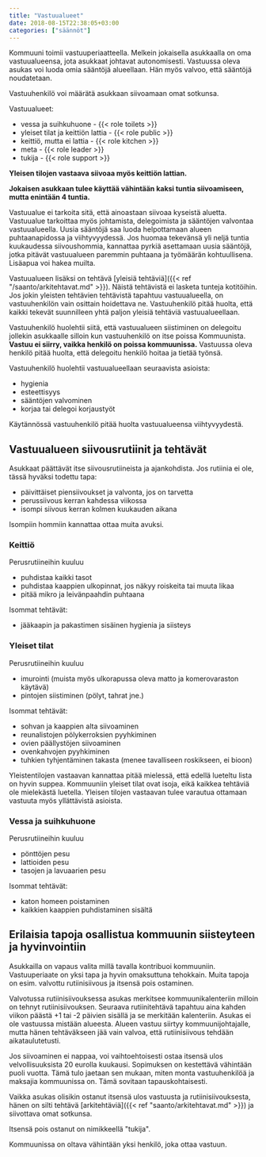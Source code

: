 ```yaml
---
title: "Vastuualueet"
date: 2018-08-15T22:38:05+03:00
categories: ["säännöt"] 
---
```

Kommuuni toimii vastuuperiaatteella. Melkein jokaisella asukkaalla on oma vastuualueensa, jota asukkaat johtavat autonomisesti. Vastuussa oleva asukas voi luoda omia sääntöjä alueellaan. Hän myös valvoo, että sääntöjä noudatetaan.

Vastuuhenkilö voi määrätä asukkaan siivoamaan omat sotkunsa.

Vastuualueet:

  - vessa ja suihkuhuone - {{< role toilets >}}
  - yleiset tilat ja keittiön lattia - {{< role public >}}
  - keittiö, mutta ei lattia - {{< role kitchen >}} 
  - meta - {{< role leader >}}
  - tukija - {{< role support >}}

**Yleisen tilojen vastaava siivoaa myös keittiön lattian.**

**Jokaisen asukkaan tulee käyttää vähintään kaksi tuntia siivoamiseen, mutta enintään 4 tuntia.**

Vastuualue ei tarkoita sitä, että ainoastaan siivoaa kyseistä aluetta. Vastuualue tarkoittaa myös johtamista, delegoimista ja sääntöjen valvontaa vastuualueella. Uusia sääntöjä saa luoda helpottamaan alueen puhtaanapidossa ja viihtyvyydessä. Jos huomaa tekevänsä yli neljä tuntia kuukaudessa siivoushommia, kannattaa pyrkiä asettamaan uusia sääntöjä, jotka pitävät vastuualueen paremmin puhtaana ja työmäärän kohtuullisena. Lisäapua voi hakea muilta.

Vastuualueen lisäksi on tehtävä [yleisiä tehtäviä]({{< ref "/saanto/arkitehtavat.md" >}}). Näistä tehtävistä ei lasketa tunteja kotitöihin. Jos jokin yleisten tehtävien tehtävistä tapahtuu vastuualueella, on vastuuhenkilön vain osittain hoidettava ne. Vastuuhenkilö pitää huolta, että kaikki tekevät suunnilleen yhtä paljon yleisiä tehtäviä vastuualueellaan.

Vastuuhenkilö huolehtii siitä, että vastuualueen siistiminen on delegoitu jollekin asukkaalle silloin kun vastuuhenkilö on itse poissa Kommuunista. **Vastuu ei siirry, vaikka henkilö on poissa kommuunissa.** Vastuussa oleva henkilö pitää huolta, että delegoitu henkilö hoitaa ja tietää työnsä. 

Vastuuhenkilö huolehtii vastuualueellaan seuraavista asioista:

  - hygienia
  - esteettisyys
  - sääntöjen valvominen
  - korjaa tai delegoi korjaustyöt

Käytännössä vastuuhenkilö pitää huolta vastuualueensa viihtyvyydestä.

## Vastuualueen siivousrutiinit ja tehtävät
Asukkaat päättävät itse siivousrutiineista ja ajankohdista. Jos rutiinia ei ole, tässä hyväksi todettu tapa:

  - päivittäiset piensiivoukset ja valvonta, jos on tarvetta
  - perussiivous kerran kahdessa viikossa
  - isompi siivous kerran kolmen kuukauden aikana

Isompiin hommiin kannattaa ottaa muita avuksi.

### Keittiö
Perusrutiineihin kuuluu 

  - puhdistaa kaikki tasot
  - puhdistaa kaappien ulkopinnat, jos näkyy roiskeita tai muuta likaa
  - pitää mikro ja leivänpaahdin puhtaana

Isommat tehtävät:

  - jääkaapin ja pakastimen sisäinen hygienia ja siisteys

### Yleiset tilat
Perusrutiineihin kuuluu

  - imurointi (muista myös ulkorapussa oleva matto ja komerovaraston käytävä)
  - pintojen siistiminen (pölyt, tahrat jne.)

Isommat tehtävät:

  - sohvan ja kaappien alta siivoaminen
  - reunalistojen pölykerroksien pyyhkiminen
  - ovien päällystöjen siivoaminen
  - ovenkahvojen pyyhkiminen
  - tuhkien tyhjentäminen takasta (menee tavalliseen roskikseen, ei bioon)

Yleistentilojen vastaavan kannattaa pitää mielessä, että edellä lueteltu lista on hyvin suppea. Kommuuniin yleiset tilat ovat isoja, eikä kaikkea tehtäviä ole mielekästä luetella. Yleisen tilojen vastaavan tulee varautua ottamaan vastuuta myös yllättävistä asioista.

### Vessa ja suihkuhuone
Perusrutiineihin kuuluu

  - pönttöjen pesu
  - lattioiden pesu
  - tasojen ja lavuaarien pesu

Isommat tehtävät:

  - katon homeen poistaminen
  - kaikkien kaappien puhdistaminen sisältä

## Erilaisia tapoja osallistua kommuunin siisteyteen ja hyvinvointiin
Asukkailla on vapaus valita millä tavalla kontribuoi kommuuniin. Vastuuperiaate on yksi tapa ja hyvin omaksuttuna tehokkain. Muita tapoja on esim. valvottu rutiinisiivous ja itsensä pois ostaminen.

Valvotussa rutiinisiivouksessa asukas merkitsee kommuunikalenteriin milloin on tehnyt rutiinisiivouksen. Seuraava rutiinitehtävä tapahtuu aina kahden viikon päästä +1 tai -2 päivien sisällä ja se merkitään kalenteriin. Asukas ei ole vastuussa mistään alueesta. Alueen vastuu siirtyy kommuunijohtajalle, mutta hänen tehtäväkseen jää vain valvoa, että rutiinisiivous tehdään aikataulutetusti.

Jos siivoaminen ei nappaa, voi vaihtoehtoisesti ostaa itsensä ulos velvollisuuksista 20 eurolla kuukausi. Sopimuksen on kestettävä vähintään puoli vuotta. Tämä tulo jaetaan sen mukaan, miten monta vastuuhenkilöä ja maksajia kommuunissa on. Tämä sovitaan tapauskohtaisesti.

Vaikka asukas olisikin ostanut itsensä ulos vastuusta ja rutiinisiivouksesta, hänen on silti tehtävä [arkitehtäviä]({{< ref "saanto/arkitehtavat.md" >}}) ja siivottava omat sotkunsa.

Itsensä pois ostanut on nimikkeellä "tukija".

Kommuunissa on oltava vähintään yksi henkilö, joka ottaa vastuun.
